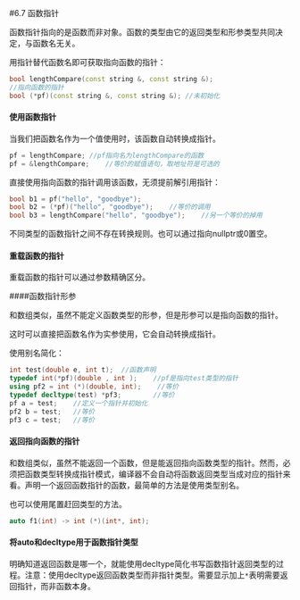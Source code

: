 #6.7 函数指针

函数指针指向的是函数而非对象。函数的类型由它的返回类型和形参类型共同决定，与函数名无关。

用指针替代函数名即可获取指向函数的指针：

```c++
bool lengthCompare(const string &, const string &);
//指向函数的指针
bool (*pf)(const string &, const string &);	//未初始化
```

#### 使用函数指针

当我们把函数名作为一个值使用时，该函数自动转换成指针。

```c++
pf = lengthCompare;	//pf指向名为lengthCompare的函数
pf = &lengthCompare;	//等价的赋值语句，取地址符是可选的
```

直接使用指向函数的指针调用该函数，无须提前解引用指针：

```c++
bool b1 = pf("hello", "goodbye");
bool b2 = (*pf)("hello", "goodbye");	//等价的调用
bool b3 = lengthCompare("hello", "goodbye");	//另一个等价的掉用
```

不同类型的函数指针之间不存在转换规则。也可以通过指向nullptr或0置空。

#### 重载函数的指针

重载函数的指针可以通过参数精确区分。

####函数指针形参

和数组类似，虽然不能定义函数类型的形参，但是形参可以是指向函数的指针。

这时可以直接把函数名作为实参使用，它会自动转换成指针。

使用别名简化：

```c++
int test(double e, int t);	//函数声明
typedef int(*pf)(double , int );    //pf是指向test类型的指针
using pf2 = int (*)(double, int);    //等价
typedef decltype(test) *pf3;        //等价
pf a = test;	//定义一个指针并初始化
pf2 b = test;	//等价
pf3 c = test;	//等价
```

#### 返回指向函数的指针

和数组类似，虽然不能返回一个函数，但是能返回指向函数类型的指针。然而，必须把函数类型转换成指针模式，编译器不会自动将函数返回类型当成对应的指针来看。声明一个返回函数指针的函数，最简单的方法是使用类型别名。

也可以使用尾置赶回类型的方法。

```c++
auto f1(int) -> int (*)(int*, int);
```

#### 将auto和decltype用于函数指针类型

明确知道返回函数是哪一个，就能使用decltype简化书写函数指针返回类型的过程。注意：使用decltype返回函数类型而非指针类型。需要显示加上`*`表明需要返回指针，而非函数本身。